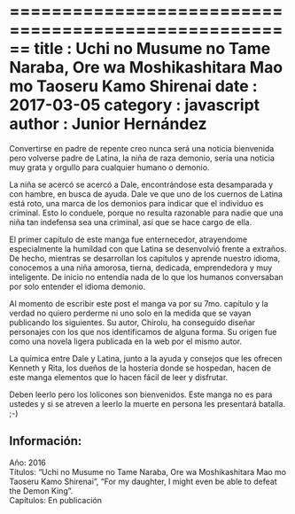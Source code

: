 ======================================================
title       : Uchi no Musume no Tame Naraba, Ore wa Moshikashitara Mao mo Taoseru Kamo Shirenai
date        : 2017-03-05
category    : javascript
author      : Junior Hernández
======================================================

Convertirse en padre de repente creo nunca será una noticia bienvenida pero volverse padre de Latina, la niña de raza demonio, sería una noticia muy grata y orgullo para cualquier humano o demonio.

La niña se acercó se acercó a Dale, encontrándose esta desamparada y con hambre, en busca de ayuda. Dale ve que uno de los cuernos de Latina está roto, una marca de los demonios para indicar que el individuo es criminal. Esto lo conduele, porque no resulta razonable para nadie que una niña tan indefensa sea una criminal, así que se hace cargo de ella.

El primer capítulo de este manga fue enternecedor, atrayendome especialmente la humildad con que Latina se desenvolvió frente a extraños. De hecho, mientras se desarrollan los capítulos y aprende nuestro idioma, conocemos a una niña amorosa, tierna, dedicada, emprendedora y muy inteligente. De inicio no entendía nada de lo que los humanos conversaban por solo entender el idioma demonio.

Al momento de escribir este post el manga va por su 7mo. capítulo y la verdad no quiero perderme ni uno solo en la medida que se vayan publicando los siguientes. Su autor, Chirolu, ha conseguido diseñar personajes con los que nos identificamos de alguna forma. Su origen fue como una novela ligera publicada en la web por el mismo autor.

La química entre Dale y Latina, junto a la ayuda y consejos que les ofrecen Kenneth y Rita, los dueños de la hostería donde se hospedan, hacen de este manga elementos que lo hacen fácil de leer y disfrutar.

Deben leerlo pero los lolicones son bienvenidos. Este manga no es para ustedes y si se atreven a leerlo la muerte en persona les presentará batalla. ;-)

## Información:

Año: 2016   
Títulos: “Uchi no Musume no Tame Naraba, Ore wa Moshikashitara Mao mo Taoseru Kamo Shirenai”, “For my daughter, I might even be able to defeat the Demon King”.   
Capítulos: En publicación   
